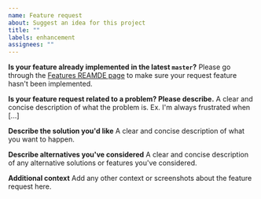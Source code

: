 ```yaml
---
name: Feature request
about: Suggest an idea for this project
title: ""
labels: enhancement
assignees: ""
---
```


**Is your feature already implemented in the latest `master`?**
Please go through the [Features REAMDE page](https://github.com/aome510/spotify-player?tab=readme-ov-file#features) to make sure your request feature hasn't been implemented.

**Is your feature request related to a problem? Please describe.**
A clear and concise description of what the problem is. Ex. I'm always frustrated when [...]

**Describe the solution you'd like**
A clear and concise description of what you want to happen.

**Describe alternatives you've considered**
A clear and concise description of any alternative solutions or features you've considered.

**Additional context**
Add any other context or screenshots about the feature request here.
